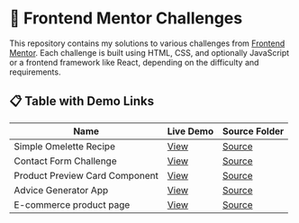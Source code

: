 # 🎯 Frontend Mentor Challenges

This repository contains my solutions to various challenges from [Frontend Mentor](https://www.frontendmentor.io/). Each challenge is built using HTML, CSS, and optionally JavaScript or a frontend framework like React, depending on the difficulty and requirements.

## 📋 Table with Demo Links

| Name                     | Live Demo                                                                 | Source Folder                      |
|--------------------------|---------------------------------------------------------------------------|------------------------------------|
| Simple Omelette Recipe   | [View](https://anastasiiiii.github.io/frontend-mentor-challenges/recipe-page/) | [Source](https://github.com/Anastasiiiii/frontend-mentor-challenges/tree/main/recipe-page)|
| Contact Form Challenge   | [View](https://anastasiiiii.github.io/frontend-mentor-challenges/contact-form/)| [Source](https://github.com/Anastasiiiii/frontend-mentor-challenges/tree/main/contact-form)|
| Product Preview Card Component | [View](https://anastasiiiii.github.io/frontend-mentor-challenges/product-preview-card-component/) | [Source](https://github.com/Anastasiiiii/frontend-mentor-challenges/tree/main/product-preview-card-component)|
| Advice Generator App     | [View](https://anastasiiiii.github.io/frontend-mentor-challenges/advice-generator-app/) | [Source](https://github.com/Anastasiiiii/frontend-mentor-challenges/tree/main/advice-generator-app) |
| E-commerce product page  | [View](https://anastasiiiii.github.io/frontend-mentor-challenges/e-commerce-product-page/dist/) | [Source](https://github.com/Anastasiiiii/frontend-mentor-challenges/tree/main/e-commerce-product-page) |

